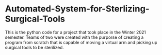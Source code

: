# Automated-System-for-Sterlizing-Surgical-Tools

This is the python code for a project that took place in the Winter 2021 semester. Teams of two were created with the purporse of creating a program from scratch that is capable of moving a virtual arm and picking up surgical tools to be sterilized.
